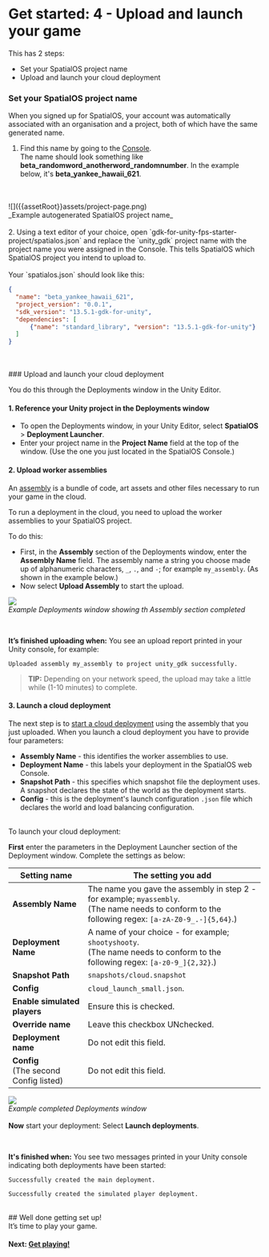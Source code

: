 # Get started: 4 - Upload and launch your game

This has 2 steps:

* Set your SpatialOS project name
* Upload and launch your cloud deployment


### Set your SpatialOS project name

When you signed up for SpatialOS, your account was automatically associated with an organisation and a project, both of which have the same generated name. 

1. Find this name by going to the [Console](https://console.improbable.io/projects). <br/>
The name should look something like **beta_randomword_anotherword_randomnumber**.
In the example below, it's **beta_yankee_hawaii_621**.
<br/>
<br/>
![]({{assetRoot}}assets/project-page.png)<br/>
_Example autogenerated SpatialOS project name_
<br/>
<br/>
2. Using a text editor of your choice, open `gdk-for-unity-fps-starter-project/spatialos.json` and replace the `unity_gdk` project name with the project name you were assigned in the Console. This tells SpatialOS which SpatialOS project you intend to upload to. 
<br/><br/>
Your `spatialos.json` should look like this:

```json
{
  "name": "beta_yankee_hawaii_621",
  "project_version": "0.0.1",
  "sdk_version": "13.5.1-gdk-for-unity",
  "dependencies": [
      {"name": "standard_library", "version": "13.5.1-gdk-for-unity"}
  ]
}
```


<br/>
<br/>
### Upload and launch your cloud deployment

You do this through the Deployments window in the Unity Editor.

#### 1. Reference your Unity project in the Deployments window

* To open the Deployments window, in your Unity Editor, select **SpatialOS** > **Deployment Launcher**.
* Enter your project name in the **Project Name** field at the top of the window. (Use the one you just located in the SpatialOS Console.)

#### 2. Upload worker assemblies

An [assembly](https://docs.improbable.io/reference/latest/shared/glossary#assembly) is a bundle of code, art assets and other files necessary to run your game in the cloud.

To run a deployment in the cloud, you need to upload the worker assemblies to your SpatialOS project. <br/>

To do this:

* First, in the **Assembly** section of the Deployments window, enter the **Assembly Name** field. The assembly name a string you choose made up of alphanumeric characters, `_`, `.`, and `-`; for example `my_assembly`. (As shown in the example below.)
* Now select **Upload Assembly** to start the upload.

![]({{assetRoot}}assets/deployment-window.png)
<br/> _Example Deployments window showing th Assembly section completed_

<br/>

**It’s finished uploading when:** You see an upload report printed in your Unity console, for example:

```
Uploaded assembly my_assembly to project unity_gdk successfully.
```

> **TIP:** Depending on your network speed, the upload may take a little while (1-10 minutes) to complete.


#### 3. Launch a cloud deployment

The next step is to [start a cloud deployment](https://docs.improbable.io/reference/latest/shared/deploy/deploy-cloud#5-deploy-the-project) using the assembly that you just uploaded. When you launch a cloud deployment you have to provide four parameters:

* **Assembly Name** - this identifies the worker assemblies to use. 
* **Deployment Name** - this labels your deployment in the SpatialOS web Console.
* **Snapshot Path** - this specifies which snapshot file the deployment uses. A snapshot declares the state of the world as the deployment starts.
* **Config** - this is the deployment's launch configuration `.json` file which declares the world and load balancing configuration.

<br/>
To launch your cloud deployment:

**First** enter the parameters in the Deployment Launcher section of the Deployment window. Complete the settings as below:
<br/>

|Setting name|The setting you add|
|-----|------|
|**Assembly Name**| The name you gave the assembly in step 2 - for example; `myassembly`. <br/>(The name needs to conform to the following regex: `[a-zA-Z0-9_.-]{5,64}`.)|
|**Deployment Name**| A name of your choice - for example; `shootyshooty`. <br/>(The name needs to conform to the following regex: `[a-z0-9_]{2,32}`.)|
|**Snapshot Path**|`snapshots/cloud.snapshot`
|**Config** | `cloud_launch_small.json`.|
|**Enable simulated players**| Ensure this is checked.|
|**Override name**| Leave this checkbox UNchecked.|
|**Deployment name**| Do not edit this field.|
|**Config**<br/> (The second Config listed)| Do not edit this field.|

![]({{assetRoot}}assets/deployment-window-end.png)
<br/>_Example completed Deployments window_
<br/>
<br/>
**Now** start your deployment: Select **Launch deployments**.

<br/>

**It's finished when:** You see two messages printed in your Unity console indicating both deployments have been started:

```
Successfully created the main deployment.
```
```
Successfully created the simulated player deployment.
```

<br/>
## Well done getting set up!

<br/>
It’s time to play your game.

#### Next: [Get playing!]({{urlRoot}}/content/get-started/get-playing.md)
